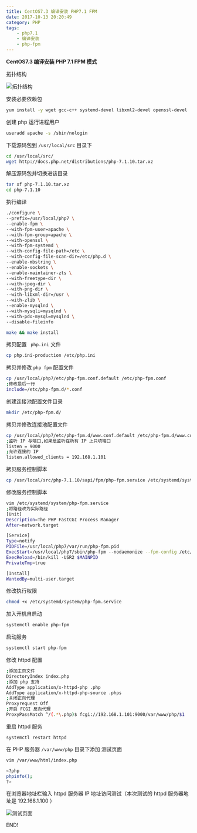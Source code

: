 ```yaml
---
title: CentOS7.3 编译安装 PHP7.1 FPM
date: 2017-10-13 20:20:49
category: PHP
tags:
	- php7.1
	- 编译安装
	- php-fpm
---
```


**CentOS7.3 编译安装 PHP 7.1 FPM 模式**

拓扑结构

![拓扑结构](http://ov2iiuul1.bkt.clouddn.com/php_arch.png)

安装必要依赖包

```sh
yum install -y wget gcc-c++ systemd-devel libxml2-devel openssl-devel
```

创建 php 运行进程用户

```sh
useradd apache -s /sbin/nologin
```

下载源码包到 `/usr/local/src` 目录下

```sh
cd /usr/local/src/
wget http://docs.php.net/distributions/php-7.1.10.tar.xz
```

解压源码包并切换进该目录

```sh
tar xf php-7.1.10.tar.xz
cd php-7.1.10
```

执行编译

```sh
./configure \
--prefix=/usr/local/php7 \
--enable-fpm \
--with-fpm-user=apache \
--with-fpm-group=apache \
--with-openssl \
--with-fpm-systemd \
--with-config-file-path=/etc \
--with-config-file-scan-dir=/etc/php.d \
--enable-mbstring \
--enable-sockets \
--enable-maintainer-zts \
--with-freetype-dir \
--with-jpeg-dir \
--with-png-dir \
--with-libxml-dir=/usr \
--with-zlib \
--enable-mysqlnd \
--with-mysqli=mysqlnd \
--with-pdo-mysql=mysqlnd \
--disable-fileinfo

make && make install
```

拷贝配置 ` php.ini` 文件

```sh
cp php.ini-production /etc/php.ini
```

拷贝并修改 `php fpm` 配置文件

```sh
cp /usr/local/php7/etc/php-fpm.conf.default /etc/php-fpm.conf
;修改最后一行
include=/etc/php-fpm.d/*.conf
```

创建连接池配置文件目录

```sh
mkdir /etc/php-fpm.d/
```

拷贝并修改连接池配置文件

```sh
cp /usr/local/php7/etc/php-fpm.d/www.conf.default /etc/php-fpm.d/www.conf
;监听 IP 与端口,如果是监听在所有 IP 上只填端口
listen = 9000
;允许连接的 IP
listen.allowed_clients = 192.168.1.101
```

拷贝服务控制脚本

```sh
cp /usr/local/src/php-7.1.10/sapi/fpm/php-fpm.service /etc/systemd/system/
```

修改服务控制脚本

```sh
vim /etc/systemd/system/php-fpm.service
;将路径改为实际路径
[Unit]
Description=The PHP FastCGI Process Manager
After=network.target

[Service]
Type=notify
PIDFile=/usr/local/php7/var/run/php-fpm.pid
ExecStart=/usr/local/php7/sbin/php-fpm --nodaemonize --fpm-config /etc/php-fpm.conf
ExecReload=/bin/kill -USR2 $MAINPID
PrivateTmp=true

[Install]
WantedBy=multi-user.target
```

修改执行权限

```sh
chmod +x /etc/systemd/system/php-fpm.service
```

加入开机自启动

```sh
systemctl enable php-fpm
```

启动服务

```sh
systemctl start php-fpm
```

修改 httpd 配置

```sh
;添加主页文件
DirectoryIndex index.php
;添加 php 支持
AddType application/x-httpd-php .php
AddType application/x-httpd-php-source .phps
;关闭正向代理
Proxyrequest Off
;开启 FCGI 反向代理
ProxyPassMatch ^/(.*\.php)$ fcgi://192.168.1.101:9000/var/www/php/$1
```

重启 httpd 服务

```
systemctl restart httpd
```

在 PHP 服务器 `/var/www/php` 目录下添加 测试页面

```sh
vim /var/www/html/index.php

<?php
phpinfo();
?>
```

在浏览器地址栏输入 httpd 服务器 IP 地址访问测试（本次测试的 httpd 服务器地址是 192.168.1.100 ）

![测试页面](http://ov2iiuul1.bkt.clouddn.com/php_test1.png)



END!